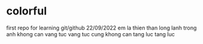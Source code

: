 # colorful
first repo for learning git/github 22/09/2022
em la thien than long lanh trong anh
khong can vang tuc vang tuc 
cung khong can tang luc tang luc
